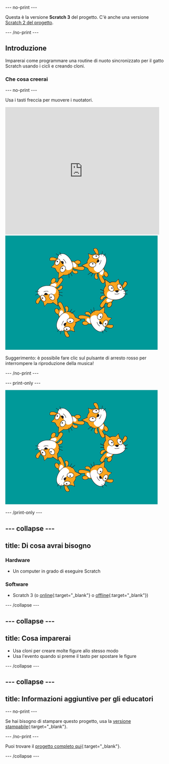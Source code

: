 --- no-print ---

Questa è la versione **Scratch 3** del progetto. C'è anche una versione [Scratch 2 del progetto](https://projects.raspberrypi.org/it-IT/projects/synchronised-swimming-scratch2).

--- /no-print ---

## Introduzione

Imparerai come programmare una routine di nuoto sincronizzato per il gatto Scratch usando i cicli e creando cloni.

### Che cosa creerai

--- no-print ---

Usa i tasti freccia per muovere i nuotatori.

<div class="scratch-preview">
  <iframe allowtransparency="true" width="485" height="402" src="https://scratch.mit.edu/projects/embed/113149575/?autostart=false" frameborder="0" scrolling="no">></iframe>
  <img src="images/swim-final.png">
</div>

Suggerimento: è possibile fare clic sul pulsante di arresto rosso per interrompere la riproduzione della musica!

--- /no-print ---

--- print-only ---

![progetto completo](images/swim-final.png)

--- /print-only ---

--- collapse ---
---
title: Di cosa avrai bisogno
---

### Hardware

+ Un computer in grado di eseguire Scratch

### Software

+ Scratch 3 (o [online](https://rpf.io/scratchon){:target="_blank"} o [offline](https://rpf.io/scratchoff){:target="_blank"})

--- /collapse ---

--- collapse ---
---
title: Cosa imparerai
---

- Usa cloni per creare molte figure allo stesso modo
- Usa l'evento quando si preme il tasto per spostare le figure

--- /collapse ---

--- collapse ---
---
title: Informazioni aggiuntive per gli educatori
---

--- no-print ---

Se hai bisogno di stampare questo progetto, usa la [versione stampabile](https://projects.raspberrypi.org/it-IT/projects/synchronised-swimming/print){:target="_blank"}.

--- /no-print ---

Puoi trovare il [progetto completo qui](https://rpf.io/p/it-IT/synchronised-swimming-get){:target="_blank"}.

--- /collapse ---
